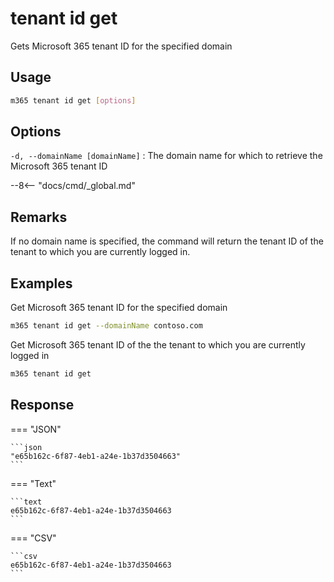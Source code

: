 # tenant id get

Gets Microsoft 365 tenant ID for the specified domain

## Usage

```sh
m365 tenant id get [options]
```

## Options

`-d, --domainName [domainName]`
: The domain name for which to retrieve the Microsoft 365 tenant ID

--8<-- "docs/cmd/_global.md"

## Remarks

If no domain name is specified, the command will return the tenant ID of the tenant to which you are currently logged in.

## Examples

Get Microsoft 365 tenant ID for the specified domain

```sh
m365 tenant id get --domainName contoso.com
```

Get Microsoft 365 tenant ID of the the tenant to which you are currently logged in

```sh
m365 tenant id get
```

## Response

=== "JSON"

    ```json
    "e65b162c-6f87-4eb1-a24e-1b37d3504663"
    ```

=== "Text"

    ```text
    e65b162c-6f87-4eb1-a24e-1b37d3504663
    ```

=== "CSV"

    ```csv
    e65b162c-6f87-4eb1-a24e-1b37d3504663
    ```
